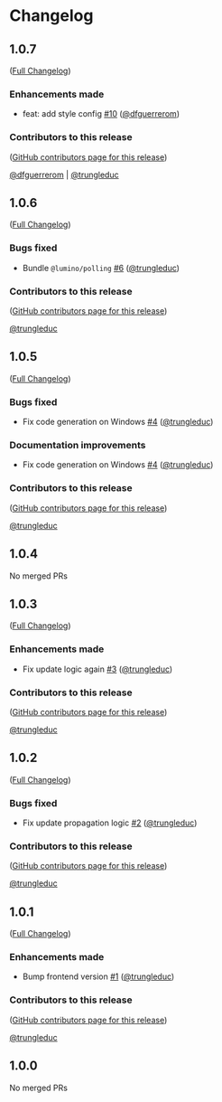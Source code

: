 # Changelog

<!-- <START NEW CHANGELOG ENTRY> -->

## 1.0.7

([Full Changelog](https://github.com/trungleduc/ipecharts/compare/v1.0.6...21d5cf521d53adaf99fe42d5bd95ca253cb9a3d4))

### Enhancements made

- feat: add style config [#10](https://github.com/trungleduc/ipecharts/pull/10) ([@dfguerrerom](https://github.com/dfguerrerom))

### Contributors to this release

([GitHub contributors page for this release](https://github.com/trungleduc/ipecharts/graphs/contributors?from=2024-08-29&to=2024-09-24&type=c))

[@dfguerrerom](https://github.com/search?q=repo%3Atrungleduc%2Fipecharts+involves%3Adfguerrerom+updated%3A2024-08-29..2024-09-24&type=Issues) | [@trungleduc](https://github.com/search?q=repo%3Atrungleduc%2Fipecharts+involves%3Atrungleduc+updated%3A2024-08-29..2024-09-24&type=Issues)

<!-- <END NEW CHANGELOG ENTRY> -->

## 1.0.6

([Full Changelog](https://github.com/trungleduc/ipecharts/compare/v1.0.5...ccb7f5aa0641e623ced8609a23ae912212cba1bb))

### Bugs fixed

- Bundle `@lumino/polling` [#6](https://github.com/trungleduc/ipecharts/pull/6) ([@trungleduc](https://github.com/trungleduc))

### Contributors to this release

([GitHub contributors page for this release](https://github.com/trungleduc/ipecharts/graphs/contributors?from=2024-06-18&to=2024-08-29&type=c))

[@trungleduc](https://github.com/search?q=repo%3Atrungleduc%2Fipecharts+involves%3Atrungleduc+updated%3A2024-06-18..2024-08-29&type=Issues)

## 1.0.5

([Full Changelog](https://github.com/trungleduc/ipecharts/compare/v1.0.4...cad6d7fa10b8962fc095450b179972036310f51d))

### Bugs fixed

- Fix code generation on Windows [#4](https://github.com/trungleduc/ipecharts/pull/4) ([@trungleduc](https://github.com/trungleduc))

### Documentation improvements

- Fix code generation on Windows [#4](https://github.com/trungleduc/ipecharts/pull/4) ([@trungleduc](https://github.com/trungleduc))

### Contributors to this release

([GitHub contributors page for this release](https://github.com/trungleduc/ipecharts/graphs/contributors?from=2024-06-17&to=2024-06-18&type=c))

[@trungleduc](https://github.com/search?q=repo%3Atrungleduc%2Fipecharts+involves%3Atrungleduc+updated%3A2024-06-17..2024-06-18&type=Issues)

## 1.0.4

No merged PRs

## 1.0.3

([Full Changelog](https://github.com/trungleduc/ipecharts/compare/v1.0.2...3fff7d5ed4662f58012597af37ab94737a2033f3))

### Enhancements made

- Fix update logic again [#3](https://github.com/trungleduc/ipecharts/pull/3) ([@trungleduc](https://github.com/trungleduc))

### Contributors to this release

([GitHub contributors page for this release](https://github.com/trungleduc/ipecharts/graphs/contributors?from=2024-06-16&to=2024-06-17&type=c))

[@trungleduc](https://github.com/search?q=repo%3Atrungleduc%2Fipecharts+involves%3Atrungleduc+updated%3A2024-06-16..2024-06-17&type=Issues)

## 1.0.2

([Full Changelog](https://github.com/trungleduc/ipecharts/compare/v1.0.1...c0f24dfeeffc388ba8f2b27048c38c5466bf2026))

### Bugs fixed

- Fix update propagation logic [#2](https://github.com/trungleduc/ipecharts/pull/2) ([@trungleduc](https://github.com/trungleduc))

### Contributors to this release

([GitHub contributors page for this release](https://github.com/trungleduc/ipecharts/graphs/contributors?from=2024-06-15&to=2024-06-16&type=c))

[@trungleduc](https://github.com/search?q=repo%3Atrungleduc%2Fipecharts+involves%3Atrungleduc+updated%3A2024-06-15..2024-06-16&type=Issues)

## 1.0.1

([Full Changelog](https://github.com/trungleduc/ipecharts/compare/v1.0.0...fd747d36fdf184c884f46f1381806e6e6be549c4))

### Enhancements made

- Bump frontend version [#1](https://github.com/trungleduc/ipecharts/pull/1) ([@trungleduc](https://github.com/trungleduc))

### Contributors to this release

([GitHub contributors page for this release](https://github.com/trungleduc/ipecharts/graphs/contributors?from=2024-06-15&to=2024-06-15&type=c))

[@trungleduc](https://github.com/search?q=repo%3Atrungleduc%2Fipecharts+involves%3Atrungleduc+updated%3A2024-06-15..2024-06-15&type=Issues)

## 1.0.0

No merged PRs
